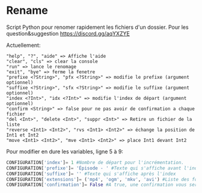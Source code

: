 # Rename
Script Python pour renomer rapidement les fichiers d'un dossier.
Pour les question&suggestion https://discord.gg/aqYXZYE 

Actuellement:
```"show", "view", "list" => Affiche la liste des fichiers traiter par le script
"help", "?", "aide" => Affiche l'aide
"clear", "cls" => clear la console
"run" => lance le renomage
"exit", "bye" => ferme la fenetre
"prefixe <?String>", "pfx <?String>" => modifie le prefixe (argument optionnel)
"suffixe <?String>", "sfx <?String>" => modifie le suffixe (argument optionnel)
"index <?Int>", "idx <?Int>" => modifie l'index de départ (argument optionnel)
"confirm <String>" => false pour ne pas avoir de confirmation a chaque fichier
"del <Int>", "delete <Int>", "suppr <Int>" => Retire un fichier de la liste
"reverse <Int1> <Int2>", "rvs <Int1> <Int2>" => échange la position de Int1 et Int2
"move <Int1> <Int2>", "mve <Int1> <Int2>" => place Int1 devant Int2
```

Pour modifier en dure les variables, ligne 5 à 9:
```python
CONFIGURATION['index']= 1 #Nombre de départ pour l'incrémentation.
CONFIGURATION['prefixe']= 'Épisode - ' #Texte qui s'affiche avant l'index
CONFIGURATION['suffixe']= '' #Texte qui s'affiche après l'index
CONFIGURATION['extensions']= ('mp4', 'ogm', 'mkv', 'avi') #Liste des formats de fichier pris en compte par le script
CONFIGURATION['confirmation']= False #A true, une confirmation vous sera demandez avant de renommer un fichier
```

